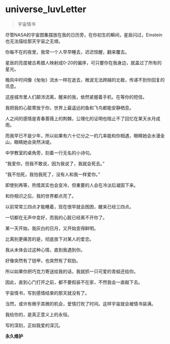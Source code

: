 # universe_luvLetter
> 宇宙情书

尽管NASA的宇宙图集摆放在我的日历旁，在你初生的瞬间，星辰闪过，Einstein也无法描绘那天宇宙之无垠。

你每不在的夜里，我常一个人早早睡去，迟迟惊醒，翻来覆去。

星辰的亮度被古希腊人映射成0-20的偏序，可只要你在我身边，就盖过了所有的星光。

晚风中时间像《匆匆》流水一样在逝去，微波无法跨越的北极，传递不到你回复的讯息。

这座城市里人们颠沛流离，醒来的我，依然紧握着手机，在等你的短信。

我把我的心脏寄放于你，世界上最遥远的鱼和飞鸟都能安静栖息。

人之间的感情是青春蔷薇上的荆棘，公理化的证明也阻止不了回忆在某天水月成雨。

而我早已不是少年，所以如果有六十亿分之一的几率能和你相遇，眼睛她会水漫金山，眼睛她会突然决堤。

中学教室的桌角旁，刻着一行无名的小诗句。

“我爱你，但我不敢说，因为我说了，我就会死去。”

“我不怕死，我怕我死了，没有人和我一样爱你。”

即使别再等，热情其实也会变冷，但重要的人会在冷淡后凝固下来。

和你相识之后，我的世界都点亮了。

以前常常三四点才能睡着，现在很早就会困困，醒来已经三四点。

一切都在无声中变好，而我的心脏已经离不开你了。

某一天开始，我灰白的日月，又开始变得鲜明。

比离别更痛苦的是，彻底放下对某人的爱恋。

我从未体会过这种心情，直到我遇到你。

好像突然有了铠甲，也突然有了软肋。

所以如果你把巧克力寄送给我的话，我就抓一只可爱的青蛙还给你。

因此，直到心门打开之前，都不要假装不在家，不然我会一直敲下去。

宇宙情书，写到感情结束的那天就没有了。

当然，或许有微乎其微的机会，爱情打败了时间。这样宇宙就会被情书装满。

我给你的，是真正意义上的永恒。

写的深刻，正如我爱的深沉。

**永久维护**
